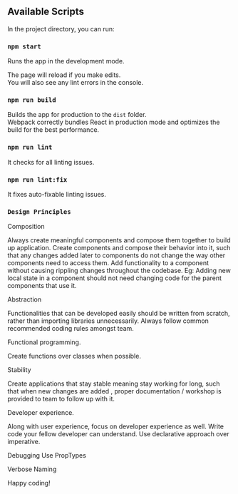 ## Available Scripts

In the project directory, you can run:

### `npm start`

Runs the app in the development mode.<br>

The page will reload if you make edits.<br>
You will also see any lint errors in the console.

### `npm run build`

Builds the app for production to the `dist` folder.<br>
Webpack correctly bundles React in production mode and optimizes the build for the best performance.

### `npm run lint`

It checks for all linting issues.

### `npm run lint:fix`

It fixes auto-fixable linting issues.

### `Design Principles`
Composition

Always create meaningful components and compose them together to build up application.
Create components and compose their behavior into it, such that any changes added later to components do not change the way other components need to access them.
Add functionality to a component without causing rippling changes throughout the codebase.
Eg: Adding new local state in a component should not need changing code for the parent components that use it.

Abstraction

Functionalities that can be developed easily should be written from scratch, rather than importing libraries unnecessarily.
Always follow common recommended coding rules amongst team.


Functional programming.

Create functions over classes when possible.


Stability

Create applications that stay stable meaning stay working for long, such that when new changes are added , proper documentation / workshop is provided to team to follow up with it.


Developer experience.

Along with user experience, focus on developer experience as well. 
Write code your fellow developer can understand.
Use declarative approach over imperative.


Debugging
Use PropTypes


Verbose Naming

Happy coding!
